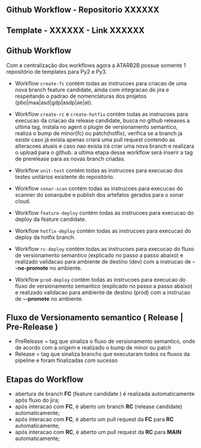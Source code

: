 ## Github Workflow - Repositorio XXXXXX
## Template - XXXXXX - Link XXXXXX

## Github Workflow
Com a centralização dos workflows agora a ATARB2B possue somente 1 repositório de templates para Py2 e Py3.

- Workflow ```create-fc``` contém todas as instrucoes para criacao de uma nova branch feature candidate, ainda com integracao do jira e respeitando o padrao de nomenclaturas dos projetos (pbo|maa|asd|gdp|asdp|ae|at).

- Workflow ```create-rc``` e ```create-hotfix``` contém todas as instrucoes para execucao da criacao da release candidate, busca no github releases a ultima tag, instala no agent o plugin de versionamento semantico, realiza o bump de minor(fc) ou patch(hotfix), verifica se a branch já existe caso já exista apenas criará uma pull request contendo as alteracoes atuais e caso nao exista irá criar uma nova branch e realizara o upload para o github. a ultima etapa desse workflow será inserir a tag de prerelease para as novas branch criadas.

- Workflow ```unit-test``` contém todas as instrucoes para execucao dos testes unitários existente do repositório.

- Workflow ```sonar-scan``` contém todas as instrucoes para execucao do scanner do sonarqube e publish dos artefatos gerados para o sonar cloud.

- Workflow ```feature-deploy``` contém todas as instrucoes para execucao do deploy da feature candidate.

- Workflow ```hotfix-deploy``` contém todas as instrucoes para execucao do deploy da hotfix branch.

- Workflow ```rc-deploy``` contém todas as instrucoes para execucao do fluxo de versionamento semantico (explicado no passo a passo abaixo) e realizado validacao para ambiente de destino (dev) com a instrucao de **--no-promote**  no ambiente.

- Workflow ```prod-deploy``` contém todas as instrucoes para execucao do fluxo de versionamento semantico (explicado no passo a passo abaixo) e realizado validacao para ambiente de destino (prod) com a instrucao de **--promote** no ambiente.

## Fluxo de Versionamento semantico ( Release | Pre-Release )

- PreRelease = tag que sinaliza o fluxo de versionamento semantico, onde de acordo com a origem e realizado o bump de minor ou patch
- Release = tag que sinaliza branchs que executaram todos os fluxos da pipeline e foram finalizadas com sucesso

## Etapas do Workflow

- abertura de branch **FC** (feature candidate ) é realizada automaticamente após fluxo do jira;
- após interacao com **FC**, é aberto um branch **RC** (release candidate) automaticamente;
- após interacao com **FC**, é aberto um pull request da **FC** para **RC** automaticamente;
- após interacao com **RC**, é aberto um pull request da **RC** para **MAIN** automaticamente;